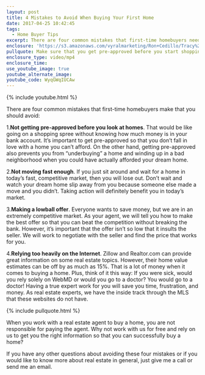 ```yaml
---
layout: post
title: 4 Mistakes to Avoid When Buying Your First Home
date: 2017-04-25 10:42:45
tags:
  - Home Buyer Tips
excerpt: There are four common mistakes that first-time homebuyers need to avoid in order to successfully purchase a home.
enclosure: 'https://s3.amazonaws.com/vyralmarketing/Ron+Cedillo/Tracy%2C+CA+Real+Estate+4+things+to+avoid.mp4'
pullquote: Make sure that you get pre-approved before you start shopping for homes.
enclosure_type: video/mp4
enclosure_time:
use_youtube_image: true
youtube_alternate_image:
youtube_code: WyqGWqIUCAw
---
```



{% include youtube.html %}

There are four common mistakes that first-time homebuyers make that you should avoid:&nbsp;

1.**Not getting pre-approved before you look at homes**. That would be like going on a shopping spree without knowing how much money is in your bank account. It’s important to get pre-approved so that you don’t fall in love with a home you can’t afford. On the other hand, getting pre-approved also prevents you from “underbuying” a home and winding up in a bad neighborhood when you could have actually afforded your dream home.&nbsp;

2.**Not moving fast enough**. If you just sit around and wait for a home in today’s fast, competitive market, then you will lose out. Don’t wait and watch your dream home slip away from you because someone else made a move and you didn’t. Taking action will definitely benefit you in today’s market.&nbsp;

3.**Making a lowball offer**. Everyone wants to save money, but we are in an extremely competitive market. As your agent, we will tell you how to make the best offer so that you can beat the competition without breaking the bank. However, it’s important that the offer isn’t so low that it insults the seller. We will work to negotiate with the seller and find the price that works for you.&nbsp;

4.**Relying too heavily on the Internet**. Zillow and Realtor.com can provide great information on some real estate topics. However, their home value estimates can be off by as much as 15%. That is a lot of money when it comes to buying a home. Plus, think of it this way: If you were sick, would you rely solely on WebMD or would you go to a doctor? You would go to a doctor! Having a true expert work for you will save you time, frustration, and money. As real estate experts, we have the inside track through the MLS that these websites do not have.&nbsp;

{% include pullquote.html %}

When you work with a real estate agent to buy a home, you are not responsible for paying the agent. Why not work with us for free and rely on us to get you the right information so that you can successfully buy a home?&nbsp;

If you have any other questions about avoiding these four mistakes or if you would like to know more about real estate in general, just give me a call or send me an email.&nbsp;